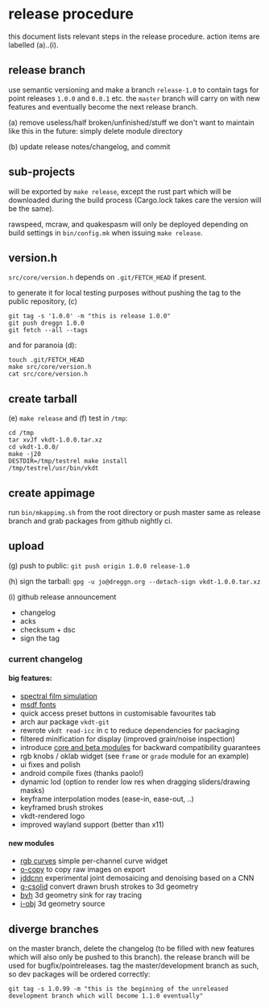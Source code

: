 # release procedure

this document lists relevant steps in the release procedure.
action items are labelled (a)..(i).

## release branch

use semantic versioning and make a branch `release-1.0` to
contain tags for point releases `1.0.0` and `0.0.1` etc.
the `master` branch will carry on with new features and eventually become the
next release branch.

(a) remove useless/half broken/unfinished/stuff we don't want to maintain like
this in the future: simply delete module directory

(b) update release notes/changelog, and commit

## sub-projects

will be exported by `make release`, except the rust part which will be downloaded
during the build process (Cargo.lock takes care the version will be the same).

rawspeed, mcraw, and quakespasm will only be deployed depending on build
settings in `bin/config.mk` when issuing `make release`.

## version.h

`src/core/version.h` depends on `.git/FETCH_HEAD` if present.

to generate it for local testing purposes without pushing the tag
to the public repository, (c)
```
git tag -s '1.0.0' -m "this is release 1.0.0"
git push dreggn 1.0.0
git fetch --all --tags
```

and for paranoia (d):

```
touch .git/FETCH_HEAD
make src/core/version.h
cat src/core/version.h
```

## create tarball

(e) `make release` and (f) test in `/tmp`:

```
cd /tmp
tar xvJf vkdt-1.0.0.tar.xz
cd vkdt-1.0.0/
make -j20
DESTDIR=/tmp/testrel make install
/tmp/testrel/usr/bin/vkdt
```

## create appimage

run `bin/mkappimg.sh` from the root directory
or push master same as release branch and grab
packages from github nightly ci.

## upload

(g) push to public: `git push origin 1.0.0 release-1.0`

(h) sign the tarball:
`gpg -u jo@dreggn.org --detach-sign vkdt-1.0.0.tar.xz`

(i) github release announcement

* changelog
* acks
* checksum + dsc
* sign the tag

### current changelog

#### big features:
* [spectral film simulation](../src/pipe/modules/filmsim/readme.md)
* [msdf fonts](./howto/fonts/readme.md)
* quick access preset buttons in customisable favourites tab
* arch aur package `vkdt-git`
* rewrote `vkdt read-icc` in c to reduce dependencies for packaging
* filtered minification for display (improved grain/noise inspection)
* introduce [core and beta modules](./core.md) for backward compatibility guarantees
* rgb knobs / oklab widget (see `frame` or `grade` module for an example)
* ui fixes and polish
* android compile fixes (thanks paolo!)
* dynamic lod (option to render low res when dragging sliders/drawing masks)
* keyframe interpolation modes (ease-in, ease-out, ..)
* keyframed brush strokes
* vkdt-rendered logo
* improved wayland support (better than x11)

#### new modules
* [rgb curves](../src/pipe/modules/curves/readme.md) simple per-channel curve widget
* [o-copy](../src/pipe/modules/o-copy/readme.md) to copy raw images on export
* [jddcnn](../src/pipe/modules/jddcnn/readme.md) experimental joint demosaicing and denoising based on a CNN
* [g-csolid](../src/pipe/modules/g-csolid/readme.md) convert drawn brush strokes to 3d geometry
* [bvh](../src/pipe/modules/bvh/readme.md) 3d geometry sink for ray tracing
* [i-obj](../src/pipe/modules/i-obj/readme.md) 3d geometry source


## diverge branches

on the master branch, delete the changelog (to be filled with new features which
will also only be pushed to this branch). the release branch will be used for
bugfix/pointreleases.
tag the master/development branch as such, so dev packages will be ordered correctly:
```
git tag -s 1.0.99 -m "this is the beginning of the unreleased development branch which will become 1.1.0 eventually"
```
